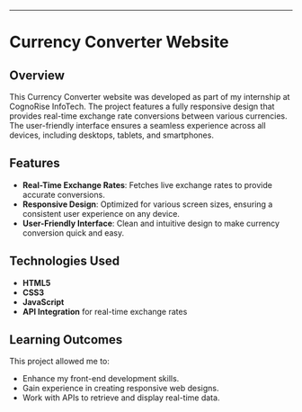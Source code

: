 ---
# Currency Converter Website

## Overview
This Currency Converter website was developed as part of my internship at CognoRise InfoTech. The project features a fully responsive design that provides real-time exchange rate conversions between various currencies. The user-friendly interface ensures a seamless experience across all devices, including desktops, tablets, and smartphones.

## Features
- **Real-Time Exchange Rates**: Fetches live exchange rates to provide accurate conversions.
- **Responsive Design**: Optimized for various screen sizes, ensuring a consistent user experience on any device.
- **User-Friendly Interface**: Clean and intuitive design to make currency conversion quick and easy.

## Technologies Used
- **HTML5**
- **CSS3**
- **JavaScript**
- **API Integration** for real-time exchange rates

## Learning Outcomes
This project allowed me to:
- Enhance my front-end development skills.
- Gain experience in creating responsive web designs.
- Work with APIs to retrieve and display real-time data.
